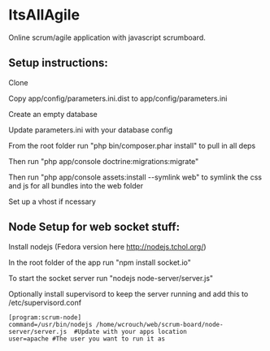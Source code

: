 ItsAllAgile
===========

Online scrum/agile application with javascript scrumboard. 


Setup instructions:
-------------------

Clone

Copy app/config/parameters.ini.dist to app/config/parameters.ini

Create an empty database

Update parameters.ini with your database config

From the root folder run "php bin/composer.phar install" to pull in all deps

Then run "php app/console doctrine:migrations:migrate"

Then run "php app/console assets:install --symlink web" to symlink the css and js for all bundles into the web folder

Set up a vhost if ncessary



Node Setup for web socket stuff:
-----------
Install nodejs (Fedora version here http://nodejs.tchol.org/)

In the root folder of the app run "npm install socket.io"

To start the socket server run "nodejs node-server/server.js"

Optionally install supervisord to keep the server running and add this to /etc/supervisord.conf

    [program:scrum-node]
    command=/usr/bin/nodejs /home/wcrouch/web/scrum-board/node-server/server.js  #Update with your apps location
    user=apache #The user you want to run it as

